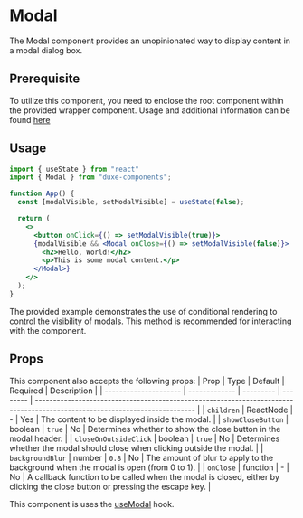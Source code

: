 # Modal

The Modal component provides an unopinionated way to display content in a modal dialog box.

## Prerequisite

To utilize this component, you need to enclose the root component within the provided wrapper component. Usage and additional information can be found [here](https://github.com/Duxe-AU/duxe-components/blob/main/src/providers/README.md)

## Usage

```jsx
import { useState } from "react"
import { Modal } from "duxe-components";

function App() {
  const [modalVisible, setModalVisible] = useState(false);

  return (
    <>
      <button onClick={() => setModalVisible(true)}>
      {modalVisible && <Modal onClose={() => setModalVisible(false)}>
        <h2>Hello, World!</h2>
        <p>This is some modal content.</p>
      </Modal>}
    </>
  );
}
```

The provided example demonstrates the use of conditional rendering to control the visibility of modals. This method is recommended for interacting with the component.

## Props
This component also accepts the following props:
| Prop                  | Type          | Default   | Required | Description                                                                                                                |
| --------------------- | ------------- | --------- | -------- | -------------------------------------------------------------------------------------------------------------------------- |
| `children`            | ReactNode     | -         | Yes      | The content to be displayed inside the modal.                                                                              |
| `showCloseButton`     | boolean       | `true`    | No       | Determines whether to show the close button in the modal header.                                                           |
| `closeOnOutsideClick` | boolean       | `true`    | No       | Determines whether the modal should close when clicking outside the modal.                                                 |
| `backgroundBlur`      | number        | `0.8`     | No       | The amount of blur to apply to the background when the modal is open (from 0 to 1).                                        |
| `onClose`             | function      | -         | No       | A callback function to be called when the modal is closed, either by clicking the close button or pressing the escape key. |

This component is uses the [useModal](https://github.com/Duxe-AU/duxe-components/blob/main/src/hooks/useModal/README.md) hook.